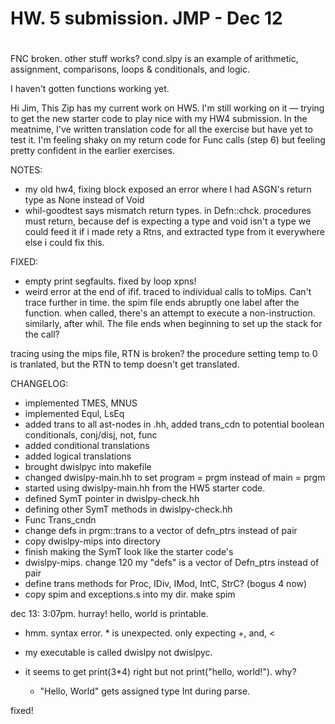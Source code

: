 #
# HW. 5 submission. JMP - Dec 12
#

FNC broken. other stuff works?
cond.slpy is an example of arithmetic, assignment, comparisons, loops & conditionals, and logic.

I haven't gotten functions working yet.

Hi Jim,
This Zip has my current work on HW5. I'm still working on it — trying to get
the new starter code to play nice with my HW4 submission. In the meatnime, I've
written translation code for all the exercise but have yet to test it. 
I'm feeling shaky on my return code for Func calls (step 6) but feeling
pretty confident in the earlier exercises.


NOTES:
- my old hw4, fixing block exposed an error where I had ASGN's return type as
 None instead of Void
- whil-goodtest says mismatch return types. in Defn::chck. procedures must
return, because def is expecting a type and void isn't a type we could feed it
    if i made rety a Rtns, and extracted type from it everywhere else i could
    fix this.


FIXED:
- empty print segfaults. fixed by loop xpns!
- weird error at the end of ifif. traced to individual calls to toMips.
Can't trace further in time. the spim file ends abruptly one label after the function. when called, there's an attempt to execute a non-instruction.
similarly, after whil. The file ends when beginning to set up the stack for 
the call?

tracing using the mips file, RTN is broken? the procedure setting temp to 0 is 
tranlated, but the RTN to temp doesn't get translated.

CHANGELOG:
 - implemented TMES, MNUS
 - implemented Equl, LsEq
 - added trans to all ast-nodes in .hh, added trans\_cdn to potential boolean 
    conditionals, conj/disj, not, func
 - added conditional translations
 - added logical translations
 - brought dwislpyc into makefile
 - changed dwislpy-main.hh to set program = prgm instead of main = prgm
 - started using dwislpy-main.hh from the HW5 starter code. 
 - defined SymT pointer in dwislpy-check.hh
 - defining other SymT methods in dwislpy-check.hh
 - Func Trans\_cndn
 - change defs in prgm::trans to a vector of defn\_ptrs instead of pair
 - copy dwislpy-mips into directory
 - finish making the SymT look like the starter code's
 - dwislpy-mips. change 120 my "defs" is a vector of Defn\_ptrs instead of pair
 - define trans methods for Proc, IDiv, IMod, IntC, StrC? (bogus 4 now)
 - copy spim and exceptions.s into my dir. make spim

dec 13: 3:07pm. hurray! hello, world is printable.

 - hmm. syntax error. * is unexpected. only expecting +, and, <

 - my executable is called dwislpy not dwislpyc.
 - it seems to get print(3\*4) right but not print("hello, world!"). why?
     - "Hello, World" gets assigned type Int during parse.

fixed!
